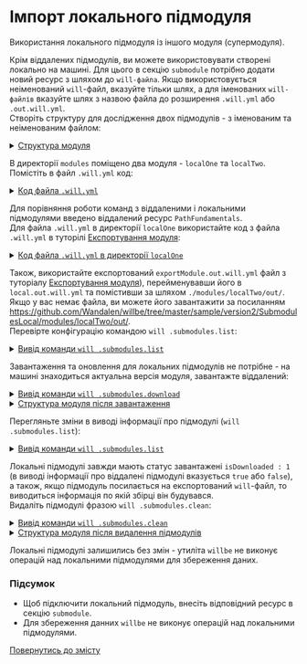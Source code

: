 # Імпорт локального підмодуля

Використання локального підмодуля із іншого модуля (супермодуля).

Крім віддалених підмодулів, ви можете використовувати створені локально на машині. Для цього в секцію `submodule` потрібно додати новий ресурс з шляхом до `will-файла`. Якщо використовується неіменований `will`-файл, вказуйте тільки шлях, а для іменованих `will-файлів` вказуйте шлях з назвою файла до розширення `.will.yml` або `.out.will.yml`.   
Створіть структуру для дослідження двох підмодулів - з іменованим та неіменованим файлом:

<details>
  <summary><u>Структура модуля</u></summary>

```
.
├── modules
│      ├── localOne
│      │     └── .will.yml
│      │
│      └── localTwo
│             └── out
└── .will.yml      └── local.out.will.yml

```

</details>

В директорії `modules` поміщено два модуля - `localOne` та `localTwo`.  
Помістіть в файл `.will.yml` код:

<details>
  <summary><u>Код файла <code>.will.yml</code></u></summary>

```yaml
about :

  name : 'local.import'
  description : 'To use local modules'
  version : 0.0.1

submodule :

  PathFundamentals : git+https:///github.com/Wandalen/wPathFundamentals.git/out/wPathFundamentals#master
  localOne : ./modules/localOne/
  localTwo : ./modules/localTwo/out/local

```

</details>

Для порівняння роботи команд з віддаленими і локальними підмодулями введено віддалений ресурс `PathFundamentals`.  
Для файла `.will.yml` в директорії `localOne` використайте код з файла `.will.yml` в туторілі [Експортування модуля](ModuleExport.md):

<details>
  <summary><u>Код файла <code>.will.yml</code> в директорії <code>localOne</code></u></summary>

```yaml
about :
  name : exportModule
  description : "To export single file"
  version : 0.0.1

path :
  in : '.'
  out : 'out'
  fileToExport : 'fileToExport'

step  :
  export.single :
    inherit : predefined.export
    export : path::fileToExport
    tar : 0

build :
  export.single :
    criterion :
      default : 1
      export : 1
    steps :
      - export.single

```

</details>

Також, використайте експортований `exportModule.out.will.yml` файл з туторіалу [Експортування модуля](ModuleExport.md)), перейменувавши його в `local.out.will.yml` та помістивши за шляхом `./modules/localTwo/out/`. Якщо у вас немає файла, ви можете його завантажити за посиланням <https://github.com/Wandalen/willbe/tree/master/sample/version2/SubmodulesLocal/modules/localTwo/out/>.  
Перевірте конфігурацію командою `will .submodules.list`:  

<details>
  <summary><u>Вивід команди <code>will .submodules.list</code></u></summary>

```
[user@user ~]$ will .submodules.list
...
submodule::PathFundamentals
  path : git+https:///github.com/Wandalen/wPathFundamentals.git/out/wPathFundamentals#master
  isDownloaded : false
  Exported builds : []
submodule::localOne
  path : ./local.modules/localOne/
  isDownloaded : 1
  Exported builds : []
submodule::localTwo
  path : ./local.modules/localTwo/out/local
  isDownloaded : 1
  Exported builds : [ 'export' ]

```

</details>

Завантаження та оновлення для локальних підмодулів не потрібне - на машині знаходиться актуальна версія модуля, завантажте віддалений:  

<details>
  <summary><u>Вивід команди <code>will .submodules.download</code></u></summary>

```
[user@user ~]$ will .submodules.download
...
   + module::PathFundamentals was downloaded in 4.872s
 + 1/3 submodule(s) of module::local.import were downloaded in 4.877s

```

</details>
<details>
  <summary><u>Структура модуля після завантаження</u></summary>

```
.
├── .modules
│      └── PathFundamentals
├── modules
│      ├── localOne
│      │     └── .will.yml
│      │
│      └── localTwo
│             └── out
└── .will.yml      └── local.out.will.yml

```

</details>

Перегляньте зміни в виводі інформації про підмодулі (`will .submodules.list`):

<details>
  <summary><u>Вивід команди <code>will .submodules.list</code></u></summary>

```
[user@user ~]$ will .submodules.list
...
submodule::PathFundamentals
  path : git+https:///github.com/Wandalen/wPathFundamentals.git/out/wPathFundamentals#master
  isDownloaded : true
  Exported builds : [ 'proto.export' ]
submodule::localOne
  path : ./local.modules/localOne/
  isDownloaded : 1
  Exported builds : []
submodule::localTwo
  path : ./local.modules/localTwo/out/local
  isDownloaded : 1
  Exported builds : [ 'export' ]

```

</details>

Локальні підмодулі завжди мають статус завантажені `isDownloaded : 1` (в виводі інформації про віддалені підмодулі вказується `true` або `false`), а також, якщо підмодуль посилається на експортований `will`-файл, то виводиться інформація по якій збірці він будувався.  
Видаліть підмодулі фразою `will .submodules.clean`:

<details>
  <summary><u>Вивід команди <code>will .submodules.clean</code></u></summary>

```
[user@user ~]$ will .submodules.clean
...
- Clean deleted 93 file(s) in 0.385s

```

</details>
<details>
  <summary><u>Структура модуля після видалення підмодулів</u></summary>

```
.
├── modules
│      ├── localOne
│      │     └── .will.yml
│      │
│      └── localTwo
│             └── out
└── .will.yml      └── local.out.will.yml

```

</details>

Локальні підмодулі залишились без змін - утиліта `willbe` не виконує операцій над локальними підмодулями для збереження даних.

### Підсумок
- Щоб підключити локальний підмодуль, внесіть відповідний ресурс в секцію `submodule`.  
- Для збереження данних `willbe` не виконує операцій над локальними підмодулями.  

[Повернутись до змісту](../README.md#tutorials)
